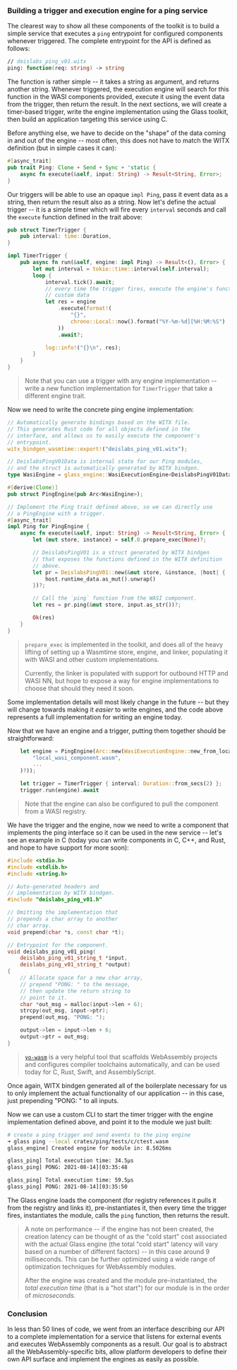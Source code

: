 ### Building a trigger and execution engine for a ping service

The clearest way to show all these components of the toolkit is to build a
simple service that executes a `ping` entrypoint for configured components
whenever triggered. The complete entrypoint for the API is defined as follows:

```fsharp
// deislabs_ping_v01.witx
ping: function(req: string) -> string
```

The function is rather simple -- it takes a string as argument, and returns
another string. Whenever triggered, the execution engine will search for this
function in the WASI components provided, execute it using the event data from
the trigger, then return the result. In the next sections, we will create a
timer-based trigger, write the engine implementation using the Glass toolkit,
then build an application targeting this service using C.

Before anything else, we have to decide on the "shape" of the data coming in and
out of the engine -- most often, this does not have to match the WITX definition
(but in simple cases it can):

```rust
#[async_trait]
pub trait Ping: Clone + Send + Sync + 'static {
    async fn execute(&self, input: String) -> Result<String, Error>;
}
```

Our triggers will be able to use an opaque `impl Ping`, pass it event data as a
string, then return the result also as a string. Now let's define the actual
trigger -- it is a simple timer which will fire every `interval` seconds and
call the `execute` function defined in the trait above:

```rust
pub struct TimerTrigger {
    pub interval: time::Duration,
}

impl TimerTrigger {
    pub async fn run(&self, engine: impl Ping) -> Result<(), Error> {
        let mut interval = tokio::time::interval(self.interval);
        loop {
            interval.tick().await;
            // every time the trigger fires, execute the engine's function with
            // custom data
            let res = engine
                .execute(format!(
                    "{}",
                    chrono::Local::now().format("%Y-%m-%d][%H:%M:%S")
                ))
                .await?;

            log::info!("{}\n", res);
        }
    }
}
```

> Note that you can use a trigger with any engine implementation -- write a new
> function implementation for `TimerTrigger` that take a different engine trait.

Now we need to write the concrete ping engine implementation:

```rust
// Automatically generate bindings based on the WITX file.
// This generates Rust code for all objects defined in the
// interface, and allows us to easily execute the component's
// entrypoint.
witx_bindgen_wasmtime::export!("deislabs_ping_v01.witx");

// DeislabsPingV01Data is internal state for our Ping modules,
// and the struct is automatically generated by WITX bindgen.
type WasiEngine = glass_engine::WasiExecutionEngine<DeislabsPingV01Data>;

#[derive(Clone)]
pub struct PingEngine(pub Arc<WasiEngine>);

// Implement the Ping trait defined above, so we can directly use
// a PingEngine with a trigger.
#[async_trait]
impl Ping for PingEngine {
    async fn execute(&self, input: String) -> Result<String, Error> {
        let (mut store, instance) = self.0.prepare_exec(None)?;

        // DeislabsPingV01 is a struct generated by WITX bindgen
        // that exposes the functions defined in the WITX definition
        // above.
        let pr = DeislabsPingV01::new(&mut store, &instance, |host| {
            host.runtime_data.as_mut().unwrap()
        })?;

        // Call the `ping` function from the WASI component.
        let res = pr.ping(&mut store, input.as_str())?;

        Ok(res)
    }
}
```

> `prepare_exec` is implemented in the toolkit, and does all of the heavy
> lifting of setting up a Wasmtime store, engine, and linker, populating it with
> WASI and other custom implementations.
>
> Currently, the linker is populated with support for outbound HTTP and WASI NN,
> but hope to expose a way for engine implementations to choose that should they
> need it soon.

Some implementation details will most likely change in the future -- but they
will change towards making it _easier_ to write engines, and the code above
represents a full implementation for writing an engine today.

Now that we have an engine and a trigger, putting them together should be
straightforward:

```rust
    let engine = PingEngine(Arc::new(WasiExecutionEngine::new_from_local(
        "local_wasi_component.wasm",
        ...
    )?));

    let trigger = TimerTrigger { interval: Duration::from_secs(2) };
    trigger.run(engine).await
```

> Note that the engine can also be configured to pull the component from a WASI
> registry.

We have the trigger and the engine, now we need to write a component that
implements the ping interface so it can be used in the new service -- let's see
an example in C (today you can write components in C, C++, and Rust, and hope to
have support for more soon):

```cpp
#include <stdio.h>
#include <stdlib.h>
#include <string.h>

// Auto-generated headers and
// implementation by WITX bindgen.
#include "deislabs_ping_v01.h"

// Omitting the implementation that
// prepends a char array to another
// char array.
void prepend(char *s, const char *t);

// Entrypoint for the component.
void deislabs_ping_v01_ping(
    deislabs_ping_v01_string_t *input,
    deislabs_ping_v01_string_t *output)
{
    // Allocate space for a new char array,
    // prepend "PONG: " to the message,
    // then update the return string to
    // point to it.
    char *out_msg = malloc(input->len + 6);
    strcpy(out_msg, input->ptr);
    prepend(out_msg, "PONG: ");

    output->len = input->len + 6;
    output->ptr = out_msg;
}
```

> [`yo-wasm`][yo] is a very helpful tool that scaffolds WebAssembly projects and
> configures compiler toolchains automatically, and can be used today for C,
> Rust, Swift, and AssemblyScript.

Once again, WITX bindgen generated all of the boilerplate necessary for us to
only implement the actual functionality of our application -- in this case, just
prepending "PONG: " to all inputs.

Now we can use a custom CLI to start the timer trigger with the engine
implementation defined above, and point it to the module we just built:

```bash
# create a ping trigger and send events to the ping engine
➜ glass ping --local crates/ping/tests/c/ctest.wasm
glass_engine] Created engine for module in: 8.5026ms

glass_ping] Total execution time: 34.5µs
glass_ping] PONG: 2021-08-14][03:35:48

glass_ping] Total execution time: 59.5µs
glass_ping] PONG: 2021-08-14][03:35:50
```

The Glass engine loads the component (for registry references it pulls it from
the registry and links it), pre-instantiates it, then every time the trigger
fires, instantiates the module, calls the `ping` function, then returns the
result.

> A note on performance -- if the engine has not been created, the creation
> latency can be thought of as the "cold start" cost associated with the actual
> Glass engine (the total "cold start" latency will vary based on a number of
> different factors) -- in this case around 9 milliseconds. This can be further
> optimized using a wide range of optimization techniques for WebAssembly
> modules.
>
> After the engine was created and the module pre-instantiated, the _total
> execution time_ (that is a "hot start") for our module is in the order of
> _microseconds_.

### Conclusion

In less than 50 lines of code, we went from an interface describing our API to a
complete implementation for a service that listens for external events and
executes WebAssembly components as a result. Our goal is to abstract all the
WebAssembly-specific bits, allow platform developers to define their own API
surface and implement the engines as easily as possible.

[yo]: https://github.com/deislabs/yo-wasm
